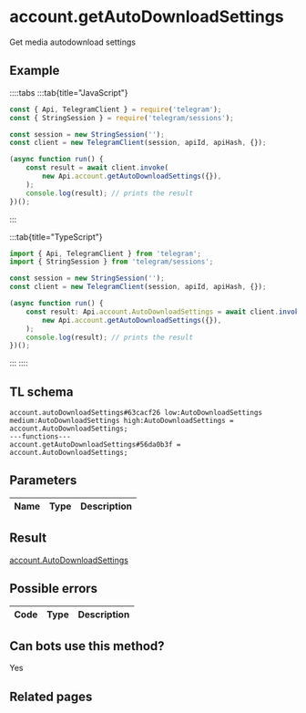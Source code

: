 # account.getAutoDownloadSettings

Get media autodownload settings

## Example

::::tabs
:::tab{title="JavaScript"}

```js
const { Api, TelegramClient } = require('telegram');
const { StringSession } = require('telegram/sessions');

const session = new StringSession('');
const client = new TelegramClient(session, apiId, apiHash, {});

(async function run() {
    const result = await client.invoke(
        new Api.account.getAutoDownloadSettings({}),
    );
    console.log(result); // prints the result
})();
```

:::

:::tab{title="TypeScript"}

```ts
import { Api, TelegramClient } from 'telegram';
import { StringSession } from 'telegram/sessions';

const session = new StringSession('');
const client = new TelegramClient(session, apiId, apiHash, {});

(async function run() {
    const result: Api.account.AutoDownloadSettings = await client.invoke(
        new Api.account.getAutoDownloadSettings({}),
    );
    console.log(result); // prints the result
})();
```

:::
::::

## TL schema

```
account.autoDownloadSettings#63cacf26 low:AutoDownloadSettings medium:AutoDownloadSettings high:AutoDownloadSettings = account.AutoDownloadSettings;
---functions---
account.getAutoDownloadSettings#56da0b3f = account.AutoDownloadSettings;
```

## Parameters

| Name | Type | Description |
| :--: | ---- | ----------- |

## Result

[account.AutoDownloadSettings](https://core.telegram.org/type/account.AutoDownloadSettings)

## Possible errors

| Code | Type | Description |
| :--: | ---- | ----------- |

## Can bots use this method?

Yes

## Related pages
